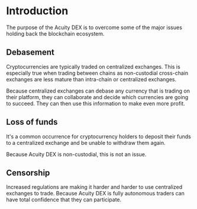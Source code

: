 # Introduction

The purpose of the Acuity DEX is to overcome some of the major issues holding back the blockchain ecosystem.

## Debasement

Cryptocurrencies are typically traded on centralized exchanges. This is especially true when trading between chains as non-custodial cross-chain exchanges are less mature than intra-chain or centralized exchanges.

Because centralized exchanges can debase any currency that is trading on their platform, they can collaborate and decide which currencies are going to succeed. They can then use this information to make even more profit.

## Loss of funds

It's a common occurrence for cryptocurrency holders to deposit their funds to a centralized exchange and be unable to withdraw them again.

Because Acuity DEX is non-custodial, this is not an issue.

## Censorship

Increased regulations are making it harder and harder to use centralized exchanges to trade. Because Acuity DEX is fully autonomous traders can have total confidence that they can participate.
